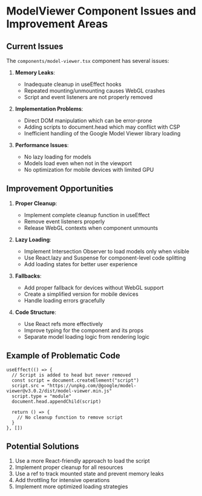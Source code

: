 # ModelViewer Component Issues and Improvement Areas

## Current Issues

The `components/model-viewer.tsx` component has several issues:

1. **Memory Leaks**:
   - Inadequate cleanup in useEffect hooks
   - Repeated mounting/unmounting causes WebGL crashes
   - Script and event listeners are not properly removed

2. **Implementation Problems**:
   - Direct DOM manipulation which can be error-prone
   - Adding scripts to document.head which may conflict with CSP
   - Inefficient handling of the Google Model Viewer library loading

3. **Performance Issues**:
   - No lazy loading for models
   - Models load even when not in the viewport
   - No optimization for mobile devices with limited GPU

## Improvement Opportunities

1. **Proper Cleanup**:
   - Implement complete cleanup function in useEffect
   - Remove event listeners properly
   - Release WebGL contexts when component unmounts

2. **Lazy Loading**:
   - Implement Intersection Observer to load models only when visible
   - Use React.lazy and Suspense for component-level code splitting
   - Add loading states for better user experience

3. **Fallbacks**:
   - Add proper fallback for devices without WebGL support
   - Create a simplified version for mobile devices
   - Handle loading errors gracefully

4. **Code Structure**:
   - Use React refs more effectively
   - Improve typing for the component and its props
   - Separate model loading logic from rendering logic

## Example of Problematic Code

```tsx
useEffect(() => {
  // Script is added to head but never removed
  const script = document.createElement("script")
  script.src = "https://unpkg.com/@google/model-viewer@v3.0.2/dist/model-viewer.min.js"
  script.type = "module"
  document.head.appendChild(script)

  return () => {
    // No cleanup function to remove script
  }
}, [])
```

## Potential Solutions

1. Use a more React-friendly approach to load the script
2. Implement proper cleanup for all resources
3. Use a ref to track mounted state and prevent memory leaks
4. Add throttling for intensive operations
5. Implement more optimized loading strategies